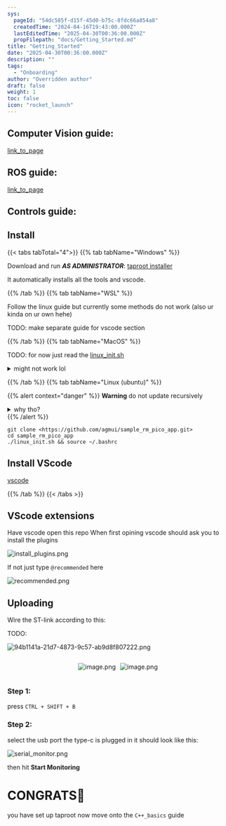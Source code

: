 ```yaml
---
sys:
  pageId: "54dc585f-d15f-45d0-b75c-8fdc66a854a8"
  createdTime: "2024-04-16T19:43:00.000Z"
  lastEditedTime: "2025-04-30T00:36:00.000Z"
  propFilepath: "docs/Getting_Started.md"
title: "Getting_Started"
date: "2025-04-30T00:36:00.000Z"
description: ""
tags:
  - "Onboarding"
author: "Overridden author"
draft: false
weight: 1
toc: false
icon: "rocket_launch"
---
```


## Computer Vision guide:

[link_to_page](86d45bc0-388b-4d26-8848-44f255f73d0e)

## ROS guide:

[link_to_page](3c76c1de-ec8f-46d6-8b0a-294005edc2d5)

## Controls guide:

## Install

{{< tabs tabTotal="4">}}
{{% tab tabName="Windows" %}}

Download and run _**AS ADMINISTRATOR**_: [taproot installer](https://github.com/Thornbots/TeachingFreshies/releases/tag/1.0)

It automatically installs all the tools and vscode.

{{% /tab %}}
{{% tab tabName="WSL" %}}

Follow the linux guide but currently some methods do not work (also ur kinda on ur own hehe)

TODO: make separate guide for vscode section

{{% /tab %}}
{{% tab tabName="MacOS" %}}

TODO: for now just read the [linux_init.sh](https://github.com/agmui/sample_rm_pico_app/blob/main/linux_init.sh)

<details>
<summary>might not work lol</summary>

`brew install libusb pkg-config`

Next install: [vscode](https://code.visualstudio.com/Download)

</details>

{{% /tab %}}
{{% tab tabName="Linux (ubuntu)" %}}

{{% alert context="danger" %}}
**Warning** do not update recursively
<details>
<summary>why tho?</summary>
There are some submodules that may go on for a while (like tinyusb) and I highly
recommend you don't need to get them.
If you want to see what submodules I update just look in `linux_init.sh`
</details>
{{% /alert %}}

```shell
git clone <https://github.com/agmui/sample_rm_pico_app.git>
cd sample_rm_pico_app
./linux_init.sh && source ~/.bashrc
```

## Install VScode

[vscode](https://code.visualstudio.com/Download)

{{% /tab %}}
{{< /tabs >}}

## VScode extensions

Have vscode open this repo
When first opining vscode should ask you to install the plugins

![install_plugins.png](https://prod-files-secure.s3.us-west-2.amazonaws.com/d518164a-d88e-44d1-a4ee-3adb3bd8bce0/89bd30f0-1825-4e77-867b-0a41ce370880/install_plugins.png?X-Amz-Algorithm=AWS4-HMAC-SHA256&X-Amz-Content-Sha256=UNSIGNED-PAYLOAD&X-Amz-Credential=ASIAZI2LB46655IVYFPW%2F20250518%2Fus-west-2%2Fs3%2Faws4_request&X-Amz-Date=20250518T200904Z&X-Amz-Expires=3600&X-Amz-Security-Token=IQoJb3JpZ2luX2VjEMT%2F%2F%2F%2F%2F%2F%2F%2F%2F%2FwEaCXVzLXdlc3QtMiJIMEYCIQDuu2XgLnBteRW04mHFq8kBFWH75QS%2BEXgrGsGRyhYrHAIhAJ76x5nuQhR%2FRxWtcLGx2C9PbqVEwK1NHCoRes1V0RIOKv8DCH0QABoMNjM3NDIzMTgzODA1Igx186DsgpZtAP6OQ%2Fwq3AP%2F6JDxL1aLVFTO%2BoLykjhuMofeDKmf3JRq6joHMYMJpJlEJhBw1JJHwHDRC6Kxx%2BvvHfGAdinLfJfCfqPahVcgFJMdhikSCDT2Ny7tUC1l79O2elZmobYufsUefrpEscd4BpT%2FPxmCHU6uopSoqMzcJEWHIMyc4ijFLnPChhKTpVAzkSgvFObUtysoyBeoTx88PKMo58IZ1ZfiK8JHyocUgEX6DX0qbEvq%2FLlCAtqy3RrQCjWuW4cLaqtS739xFFzlqI3J7yt5g8f3bExgvPVQKtv1kxESuFO44ObQXKEn9%2BWc6Is%2F83Vjl4O60PU4WRQ6uBV7VIK7ql%2BhIpkpgfD3z4dGafqW1hI%2Bw2Ced0%2BMtLj4DjDYvSbsIlAaEPODP1RY0nDCGHJMDwfpFpwFMIniPoUvC8O2FL9iFNxNRJuZPZD3VPR9cHasuoGdZv6zg4slIMRr7%2BBayHJQ4Npky9Q9oCK6NV0ui4%2FJgbk8gnZSq%2B0q50KgeDqqCRn0j4dba2DO51m%2BTxiY5kFWECWD28kwT1Rc9x8bWCNUm%2B4bNKhA6aB5zhIOkmF6WM%2FrxdoTtBevhr7yu5kF4urHc9BADFkkguB6o981CNw7phZQkQWfizmd9vIE4IuFQViZYzCj56jBBjqkAeQncd1quNMmT3gS4k8B%2B%2B6BrFvqfK5GT0ad%2FBV5riODRawSE8Fi1lMfkK9TZkBjuTeWXT28L11ZxaJ2zNc2kyGYMFT3C3T2mMOw9waEgQJVp2ZNJhf3m02qvMmyIQvcUoFh95V6Pvn3e%2FWa%2FEMMuunPYtQ1zyhS8GXDB%2Bwa3AK8ra7N9XQAnSFSqQFYivCSVCev4yqReX2nwjHE%2BFZF4RLx%2B7gA&X-Amz-Signature=58f36253560ffe7896a86ffb4ce9c41bc042b90a2e759c513dfa01ba9c936658&X-Amz-SignedHeaders=host&x-id=GetObject)

If not just type `@recommended` here  

![recommended.png](https://prod-files-secure.s3.us-west-2.amazonaws.com/d518164a-d88e-44d1-a4ee-3adb3bd8bce0/61e661e9-5d85-4dfc-be0d-8d2097a5e793/recommended.png?X-Amz-Algorithm=AWS4-HMAC-SHA256&X-Amz-Content-Sha256=UNSIGNED-PAYLOAD&X-Amz-Credential=ASIAZI2LB46655IVYFPW%2F20250518%2Fus-west-2%2Fs3%2Faws4_request&X-Amz-Date=20250518T200904Z&X-Amz-Expires=3600&X-Amz-Security-Token=IQoJb3JpZ2luX2VjEMT%2F%2F%2F%2F%2F%2F%2F%2F%2F%2FwEaCXVzLXdlc3QtMiJIMEYCIQDuu2XgLnBteRW04mHFq8kBFWH75QS%2BEXgrGsGRyhYrHAIhAJ76x5nuQhR%2FRxWtcLGx2C9PbqVEwK1NHCoRes1V0RIOKv8DCH0QABoMNjM3NDIzMTgzODA1Igx186DsgpZtAP6OQ%2Fwq3AP%2F6JDxL1aLVFTO%2BoLykjhuMofeDKmf3JRq6joHMYMJpJlEJhBw1JJHwHDRC6Kxx%2BvvHfGAdinLfJfCfqPahVcgFJMdhikSCDT2Ny7tUC1l79O2elZmobYufsUefrpEscd4BpT%2FPxmCHU6uopSoqMzcJEWHIMyc4ijFLnPChhKTpVAzkSgvFObUtysoyBeoTx88PKMo58IZ1ZfiK8JHyocUgEX6DX0qbEvq%2FLlCAtqy3RrQCjWuW4cLaqtS739xFFzlqI3J7yt5g8f3bExgvPVQKtv1kxESuFO44ObQXKEn9%2BWc6Is%2F83Vjl4O60PU4WRQ6uBV7VIK7ql%2BhIpkpgfD3z4dGafqW1hI%2Bw2Ced0%2BMtLj4DjDYvSbsIlAaEPODP1RY0nDCGHJMDwfpFpwFMIniPoUvC8O2FL9iFNxNRJuZPZD3VPR9cHasuoGdZv6zg4slIMRr7%2BBayHJQ4Npky9Q9oCK6NV0ui4%2FJgbk8gnZSq%2B0q50KgeDqqCRn0j4dba2DO51m%2BTxiY5kFWECWD28kwT1Rc9x8bWCNUm%2B4bNKhA6aB5zhIOkmF6WM%2FrxdoTtBevhr7yu5kF4urHc9BADFkkguB6o981CNw7phZQkQWfizmd9vIE4IuFQViZYzCj56jBBjqkAeQncd1quNMmT3gS4k8B%2B%2B6BrFvqfK5GT0ad%2FBV5riODRawSE8Fi1lMfkK9TZkBjuTeWXT28L11ZxaJ2zNc2kyGYMFT3C3T2mMOw9waEgQJVp2ZNJhf3m02qvMmyIQvcUoFh95V6Pvn3e%2FWa%2FEMMuunPYtQ1zyhS8GXDB%2Bwa3AK8ra7N9XQAnSFSqQFYivCSVCev4yqReX2nwjHE%2BFZF4RLx%2B7gA&X-Amz-Signature=90a556368ab11782620125d3499f904bbdb2b2f343440897c71e569caf25518a&X-Amz-SignedHeaders=host&x-id=GetObject)

## Uploading

Wire the ST-link according to this:

TODO:

![94b1141a-21d7-4873-9c57-ab9d8f807222.png](https://prod-files-secure.s3.us-west-2.amazonaws.com/d518164a-d88e-44d1-a4ee-3adb3bd8bce0/e5fad17d-ab82-4300-9f4c-505ab4b1202c/94b1141a-21d7-4873-9c57-ab9d8f807222.png?X-Amz-Algorithm=AWS4-HMAC-SHA256&X-Amz-Content-Sha256=UNSIGNED-PAYLOAD&X-Amz-Credential=ASIAZI2LB46655IVYFPW%2F20250518%2Fus-west-2%2Fs3%2Faws4_request&X-Amz-Date=20250518T200904Z&X-Amz-Expires=3600&X-Amz-Security-Token=IQoJb3JpZ2luX2VjEMT%2F%2F%2F%2F%2F%2F%2F%2F%2F%2FwEaCXVzLXdlc3QtMiJIMEYCIQDuu2XgLnBteRW04mHFq8kBFWH75QS%2BEXgrGsGRyhYrHAIhAJ76x5nuQhR%2FRxWtcLGx2C9PbqVEwK1NHCoRes1V0RIOKv8DCH0QABoMNjM3NDIzMTgzODA1Igx186DsgpZtAP6OQ%2Fwq3AP%2F6JDxL1aLVFTO%2BoLykjhuMofeDKmf3JRq6joHMYMJpJlEJhBw1JJHwHDRC6Kxx%2BvvHfGAdinLfJfCfqPahVcgFJMdhikSCDT2Ny7tUC1l79O2elZmobYufsUefrpEscd4BpT%2FPxmCHU6uopSoqMzcJEWHIMyc4ijFLnPChhKTpVAzkSgvFObUtysoyBeoTx88PKMo58IZ1ZfiK8JHyocUgEX6DX0qbEvq%2FLlCAtqy3RrQCjWuW4cLaqtS739xFFzlqI3J7yt5g8f3bExgvPVQKtv1kxESuFO44ObQXKEn9%2BWc6Is%2F83Vjl4O60PU4WRQ6uBV7VIK7ql%2BhIpkpgfD3z4dGafqW1hI%2Bw2Ced0%2BMtLj4DjDYvSbsIlAaEPODP1RY0nDCGHJMDwfpFpwFMIniPoUvC8O2FL9iFNxNRJuZPZD3VPR9cHasuoGdZv6zg4slIMRr7%2BBayHJQ4Npky9Q9oCK6NV0ui4%2FJgbk8gnZSq%2B0q50KgeDqqCRn0j4dba2DO51m%2BTxiY5kFWECWD28kwT1Rc9x8bWCNUm%2B4bNKhA6aB5zhIOkmF6WM%2FrxdoTtBevhr7yu5kF4urHc9BADFkkguB6o981CNw7phZQkQWfizmd9vIE4IuFQViZYzCj56jBBjqkAeQncd1quNMmT3gS4k8B%2B%2B6BrFvqfK5GT0ad%2FBV5riODRawSE8Fi1lMfkK9TZkBjuTeWXT28L11ZxaJ2zNc2kyGYMFT3C3T2mMOw9waEgQJVp2ZNJhf3m02qvMmyIQvcUoFh95V6Pvn3e%2FWa%2FEMMuunPYtQ1zyhS8GXDB%2Bwa3AK8ra7N9XQAnSFSqQFYivCSVCev4yqReX2nwjHE%2BFZF4RLx%2B7gA&X-Amz-Signature=93383e953c3362d9a3cf2e4104dceb12279c4a46b2a89fbb3ebe2e0593a9b71b&X-Amz-SignedHeaders=host&x-id=GetObject)

<div style="display: flex;flex-direction: row; column-gap:10px; max-width: 630px;justify-content: center;">
<div>

![image.png](https://prod-files-secure.s3.us-west-2.amazonaws.com/d518164a-d88e-44d1-a4ee-3adb3bd8bce0/210ecb78-1116-4d7b-b9b7-2292f66fa2c2/image.png?X-Amz-Algorithm=AWS4-HMAC-SHA256&X-Amz-Content-Sha256=UNSIGNED-PAYLOAD&X-Amz-Credential=ASIAZI2LB4666RPBDW4B%2F20250518%2Fus-west-2%2Fs3%2Faws4_request&X-Amz-Date=20250518T200909Z&X-Amz-Expires=3600&X-Amz-Security-Token=IQoJb3JpZ2luX2VjEMT%2F%2F%2F%2F%2F%2F%2F%2F%2F%2FwEaCXVzLXdlc3QtMiJHMEUCIQCgaQKQU7acDJ9Mee%2B9nfnmMwj3rSNsz%2F0pu3%2Fkn6T1FgIgBq2Pa6vy%2BZvLoi6pyFNvpNdx1WE0VHwC9H3u3WH5U6Yq%2FwMIfBAAGgw2Mzc0MjMxODM4MDUiDPsqJANa6jVc9AE8GircA4BmXBmy97UBO6j3JbTuYqDmBmnlWd5C8xPdwuDMV3YAVOn761OUuNLqgZD%2FAVIvC9cgRuzChCU0CVxPojQAso0lHw2kEXvvnJ2CHP4NVNF6Mjpj4iT9HAa6GIUC7S3MH7j1cJV%2B6RUvjJfuNet7tlm%2FfY69OsC8%2BAP58k2F5UDuVnqfCbc2%2FDRwB8G1fPAtD0KWCBC5g4hdorO1fD7h%2B3Vd1BSCnd8EbJ0tys13BK1bvAYTPez%2BNjtrn4GIJVLB9R1hHkaDZxX5YuZtVTYeFBStIiyA6TeHrl9G7WUQbN%2BiMvR1oeL4da5sEqSI43zLGftWMIf9MPu737bG3LsdWYW6QxpQNFu0THGxNUUHLF9j5ybFZ9Vo5GuLwMby3%2BXUqUwvk8JLBbyYtUfl6ILdVX5ZKW93jRBM8is1qaVr51VRzczAVSssov3ZnOn2R1Hq%2BplHMlTauPD7eX6anDh7TG4HPAWAUP6ZZp1YIJPn4uOkyioQMwQas%2F25Hw3gvJPXy4eAqoK7GcnDIaq4dgsmZGbI62Nyq06j2Uz858p9NJjHEW8LG9GIfrV1Bqbm8UQZcg1Nh3%2Brm8UfLPJqOcouhVJE74uatiY9zCAz9CrFwGtJOUPNdYCDdTb%2BXhA1MIHnqMEGOqUB868b234SJGywcSmBikt%2F9WOaQ9j6%2F%2Bkvb8zpGfdkIykV%2B82vh60DVODFnNsg8WJOaqtL3V4pyr6KWIALzkJSutarJHY33L7eS1VyiaWksorpkeKdnF5Nzry%2BmlD36tUO5Za7iStzYscYF5t6mh1nUDj00kBG%2FhoBWX%2BKWu8zSutrt4jeJmGfxGm4JWxrAMyF9BB5eaLjjiDIBMSbGgqR8%2F7Tts8f&X-Amz-Signature=726a6b539917b36d057f168f7411bfec9b589cea44c8596eebbf2987bbe30153&X-Amz-SignedHeaders=host&x-id=GetObject)

</div>
<div>

![image.png](https://prod-files-secure.s3.us-west-2.amazonaws.com/d518164a-d88e-44d1-a4ee-3adb3bd8bce0/33a0fd0f-8ca6-4a86-8e09-26e95ded1fff/image.png?X-Amz-Algorithm=AWS4-HMAC-SHA256&X-Amz-Content-Sha256=UNSIGNED-PAYLOAD&X-Amz-Credential=ASIAZI2LB4662MISXWIE%2F20250518%2Fus-west-2%2Fs3%2Faws4_request&X-Amz-Date=20250518T200909Z&X-Amz-Expires=3600&X-Amz-Security-Token=IQoJb3JpZ2luX2VjEMT%2F%2F%2F%2F%2F%2F%2F%2F%2F%2FwEaCXVzLXdlc3QtMiJGMEQCIEq9vEE31m7dePXHBJRcW4PLigOv99dxjL7F2%2FL%2BzuEPAiAgio2%2Bl3tHUgQJqD%2FsacfPEFqv1Xb2reFIbvkdS2B7Gir%2FAwh8EAAaDDYzNzQyMzE4MzgwNSIMzAYNlhG6%2B227Xht9KtwDHfVRqthJ%2FdMqguaiZvHYmfuKenUXPJQHUWAIModvZshDeDDIHIEOBnu4EhM6QfvaD4xPIB0YFmZbtmjH2k%2FsMK2TBOLZE6aAk06pOhWtN9aHZxTjHNSyaBWHFoIh73jwlR1spxuhd%2Fl4CHbaAawUrhqlk3h7FZIjVK4w9AtIUu2BEPFLzvsO7ATjfDskInBrsbC2y%2BFvKPae%2FtgF2ss65MKteRNCWsdTwAHVg8gpKLRfUsPAN6igU8igd3RqIyk%2BYdMvegcJOHG4GMF0zmaDxyzAdFsRyIu8cjgvbqeF3R1gIybf7a0c64OaecMGn3qhYZDeXapDq6G45SKeTQF0qjQaX3DK4I3wtrkDX%2BhxfpGX8w2gQW5BwMnvQU6AjGYP8y7K9aLPgRSDHIUNWubYPH3Mg3rqaX8Ix5nFtJBG0Xf0erRxmFG9bagKSMMB8hSDBbH9EBErcB716wHOQbWv%2BmUjR1NTAEmYC8EriSTOn%2Bneqhi3nEu8ytlCtv3TVYVGIGVWP7wRp32gseLZzSIXpy4Lt8wXDBXKfUJekBrUsTIrcwrYPkJenWVvKkPFYmtfN5OwH5v%2B2ijhXXc1Eoa1HoBHuIytwv4k0A6OGfMEUaUtgbZIy%2B5y8dPv3xswwOeowQY6pgH%2BjjWpQVMmeZ186jJJQlCpotRnB0oXt7UcnZpNSoXVkji17u%2BYitETtisDDGZmKNh1vbUQpZyoCZVnV4OQUDfjqSr5FwkIg%2BwzgsNBINy58q8D6SoYu3GnKfXurrAGLBlQM%2B9vESX%2B9DHw%2BOFmdBcUtUPqwFdCSlcXCtQoBVnT8eItgsfCo3khsao8P5AxlpPvo%2FCyPki%2FPDAhA3ImXUgshe%2BvPFl7&X-Amz-Signature=6d579029684204bed1d38fb7b8446dc8a18c8e337b4ee48f4a8ea8ac23161c7b&X-Amz-SignedHeaders=host&x-id=GetObject)

</div>
</div>

### Step 1:

press `CTRL + SHIFT + B`

### Step 2:

select the usb port the type-c is plugged in it should look like this:

![serial_monitor.png](https://prod-files-secure.s3.us-west-2.amazonaws.com/d518164a-d88e-44d1-a4ee-3adb3bd8bce0/f03f4774-05d4-4393-b6a0-d5efb6d315ab/serial_monitor.png?X-Amz-Algorithm=AWS4-HMAC-SHA256&X-Amz-Content-Sha256=UNSIGNED-PAYLOAD&X-Amz-Credential=ASIAZI2LB46655IVYFPW%2F20250518%2Fus-west-2%2Fs3%2Faws4_request&X-Amz-Date=20250518T200904Z&X-Amz-Expires=3600&X-Amz-Security-Token=IQoJb3JpZ2luX2VjEMT%2F%2F%2F%2F%2F%2F%2F%2F%2F%2FwEaCXVzLXdlc3QtMiJIMEYCIQDuu2XgLnBteRW04mHFq8kBFWH75QS%2BEXgrGsGRyhYrHAIhAJ76x5nuQhR%2FRxWtcLGx2C9PbqVEwK1NHCoRes1V0RIOKv8DCH0QABoMNjM3NDIzMTgzODA1Igx186DsgpZtAP6OQ%2Fwq3AP%2F6JDxL1aLVFTO%2BoLykjhuMofeDKmf3JRq6joHMYMJpJlEJhBw1JJHwHDRC6Kxx%2BvvHfGAdinLfJfCfqPahVcgFJMdhikSCDT2Ny7tUC1l79O2elZmobYufsUefrpEscd4BpT%2FPxmCHU6uopSoqMzcJEWHIMyc4ijFLnPChhKTpVAzkSgvFObUtysoyBeoTx88PKMo58IZ1ZfiK8JHyocUgEX6DX0qbEvq%2FLlCAtqy3RrQCjWuW4cLaqtS739xFFzlqI3J7yt5g8f3bExgvPVQKtv1kxESuFO44ObQXKEn9%2BWc6Is%2F83Vjl4O60PU4WRQ6uBV7VIK7ql%2BhIpkpgfD3z4dGafqW1hI%2Bw2Ced0%2BMtLj4DjDYvSbsIlAaEPODP1RY0nDCGHJMDwfpFpwFMIniPoUvC8O2FL9iFNxNRJuZPZD3VPR9cHasuoGdZv6zg4slIMRr7%2BBayHJQ4Npky9Q9oCK6NV0ui4%2FJgbk8gnZSq%2B0q50KgeDqqCRn0j4dba2DO51m%2BTxiY5kFWECWD28kwT1Rc9x8bWCNUm%2B4bNKhA6aB5zhIOkmF6WM%2FrxdoTtBevhr7yu5kF4urHc9BADFkkguB6o981CNw7phZQkQWfizmd9vIE4IuFQViZYzCj56jBBjqkAeQncd1quNMmT3gS4k8B%2B%2B6BrFvqfK5GT0ad%2FBV5riODRawSE8Fi1lMfkK9TZkBjuTeWXT28L11ZxaJ2zNc2kyGYMFT3C3T2mMOw9waEgQJVp2ZNJhf3m02qvMmyIQvcUoFh95V6Pvn3e%2FWa%2FEMMuunPYtQ1zyhS8GXDB%2Bwa3AK8ra7N9XQAnSFSqQFYivCSVCev4yqReX2nwjHE%2BFZF4RLx%2B7gA&X-Amz-Signature=cfa3d010d1d8bf72e4aebeff8ef68fb24c8495721653d46a2060421e929bfd48&X-Amz-SignedHeaders=host&x-id=GetObject)

then hit **Start Monitoring**

# CONGRATS🎉

you have set up taproot now move onto the `C++_basics` guide
